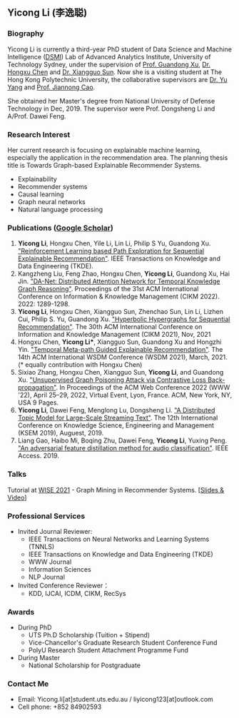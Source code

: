 ## Yicong Li (李逸聪) 

### Biography
Yicong Li is currently a third-year PhD student of Data Science and Machine Intelligence ([DSMI](http://dsmi.tech/)) Lab of Advanced Analytics Institute, University of Technology Sydney, under the supervision of [Prof. Guandong Xu](https://sites.google.com/view/guandong-xu), [Dr. Hongxu Chen](https://sites.google.com/view/hxchen) and [Dr. Xiangguo Sun](https://xiangguosun.mystrikingly.com/). Now she is a visiting student at The Hong Kong Polytechnic University, the collaborative supervisors are [Dr. Yu Yang](https://www.polyu.edu.hk/comp/people/academic-staff/dr-yang-yu/) and [Prof. Jiannong Cao](https://www4.comp.polyu.edu.hk/~csjcao/).

She obtained her Master's degree from National University of Defense Technology in Dec, 2019. The supervisor were Prof. Dongsheng Li and A/Prof. Dawei Feng.





### Research Interest
Her current research is focusing on explainable machine learning, especially the application in the recommendation area. The planning thesis title is Towards Graph-based Explainable Recommender Systems.
- Explainability
- Recommender systems
- Causal learning
- Graph neural networks
- Natural language processing 



### Publications ([Google Scholar](https://scholar.google.com/citations?view_op=list_works&hl=zh-CN&hl=zh-CN&user=a-uKBooAAAAJ))
<ol>
    <li><b>Yicong Li</b>, Hongxu Chen, Yile Li, Lin Li, Philip S Yu, Guandong Xu. <a href="https://arxiv.org/pdf/2111.12262.pdf">"Reinforcement Learning based Path Exploration for Sequential Explainable Recommendation"</a>. IEEE Transactions on Knowledge and Data Engineering (TKDE).</li>
    <li>Kangzheng Liu, Feng Zhao, Hongxu Chen, <b>Yicong Li</b>, Guandong Xu, Hai Jin. <a href="https://dl.acm.org/doi/abs/10.1145/3511808.3557280">"DA-Net: Distributed Attention Network for Temporal Knowledge Graph Reasoning"</a>. Proceedings of the 31st ACM International Conference on Information & Knowledge Management (CIKM 2022). 2022: 1289-1298.</li>
    <li><b>Yicong Li</b>, Hongxu Chen, Xiangguo Sun, Zhenchao Sun, Lin Li, Lizhen Cui, Philip S. Yu, Guandong Xu. <a href="https://arxiv.org/pdf/2108.08134">"Hyperbolic Hypergraphs for Sequential Recommendation"</a>. The 30th ACM International Conference on Information and Knowledge Management (CIKM 2021), Nov, 2021</li>
    <li>Hongxu Chen, <b>Yicong Li*</b>, Xiangguo Sun, Guandong Xu and Hongzhi Yin. <a href="https://arxiv.org/pdf/2101.01433">"Temporal Meta-path Guided Explainable Recommendation"</a>. The 14th ACM International WSDM Conference (WSDM 2021), March, 2021. (* equally contribution with Hongxu Chen)</li>
    <li>Sixiao Zhang, Hongxu Chen, Xiangguo Sun, <b>Yicong Li</b>, and Guandong Xu. <a href="https://doi.org/10.1145/3485447.3512179">"Unsupervised Graph Poisoning Attack via Contrastive Loss Back-propagation"</a>. In Proceedings of the ACM Web Conference 2022 (WWW '22), April 25–29, 2022, Virtual Event, Lyon, France. ACM, New York, NY, USA 9 Pages. </li>
    <li><b>Yicong Li</b>, Dawei Feng, Menglong Lu, Dongsheng Li. <a href="https://www.researchgate.net/publication/335314189_A_Distributed_Topic_Model_for_Large-Scale_Streaming_Text">"A Distributed Topic Model for Large-Scale Streaming Text"</a>. The 12th International Conference on Knowledge Science, Engineering and Management (KSEM 2019), Auguest, 2019.</li>
    <li>Liang Gao, Haibo Mi, Boqing Zhu, Dawei Feng, <b>Yicong Li</b>, Yuxing Peng. <a href="https://www.researchgate.net/publication/334752458_An_Adversarial_Feature_Distillation_Method_for_Audio_Classification">"An adversarial feature distillation method for audio classification"</a>. IEEE Access. 2019.</li>
</ol>



### Talks
Tutorial at [WISE 2021](http://www.wise-conferences.org/2021/) - Graph Mining in Recommender Systems. [[Slides & Video](https://studentutsedu-my.sharepoint.com/personal/haoran_yang-2_student_uts_edu_au/_layouts/15/onedrive.aspx?id=%2Fpersonal%2Fhaoran%5Fyang%2D2%5Fstudent%5Futs%5Fedu%5Fau%2FDocuments%2FWISE%202021%20Tutorial)]


### Professional Services
- Invited Journal Reviewer: 
    - IEEE Transactions on Neural Networks and Learning Systems (TNNLS)
    - IEEE Transactions on Knowledge and Data Engineering (TKDE)
    - WWW Journal
    - Information Sciences
    - NLP Journal
- Invited Conference Reviewer：
    - KDD, IJCAI, ICDM, CIKM, RecSys


### Awards
- During PhD
    - UTS Ph.D Scholarship (Tuition + Stipend)
    - Vice-Chancellor's Graduate Research Student Conference Fund
    - PolyU Research Student Attachment Programme Fund
- During Master
    - National Scholarship for Postgraduate


### Contact Me
- Email: Yicong.li[at]student.uts.edu.au / liyicong123[at]outlook.com
- Cell phone: +852 84902593
